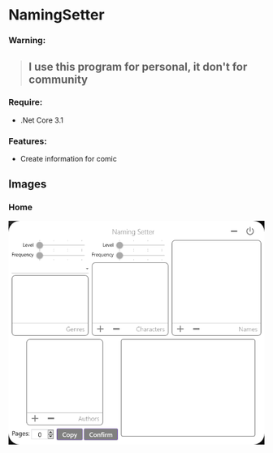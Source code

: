 # NamingSetter
### Warning:
> ## I use this program for personal, it don't for community
### Require:
- .Net Core 3.1

### Features:
- Create information for comic

## Images
### Home
![alt text](./NamingSetter/Image/home.png)
